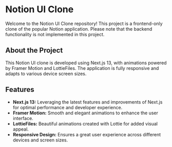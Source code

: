 # Notion UI Clone

Welcome to the Notion UI Clone repository! This project is a frontend-only clone of the popular Notion application. Please note that the backend functionality is not implemented in this project.

## About the Project

This Notion UI clone is developed using Next.js 13, with animations powered by Framer Motion and LottieFiles. The application is fully responsive and adapts to various device screen sizes.

## Features

- **Next.js 13:** Leveraging the latest features and improvements of Next.js for optimal performance and developer experience.
- **Framer Motion:** Smooth and elegant animations to enhance the user interface.
- **LottieFiles:** Beautiful animations created with Lottie for added visual appeal.
- **Responsive Design:** Ensures a great user experience across different devices and screen sizes.
